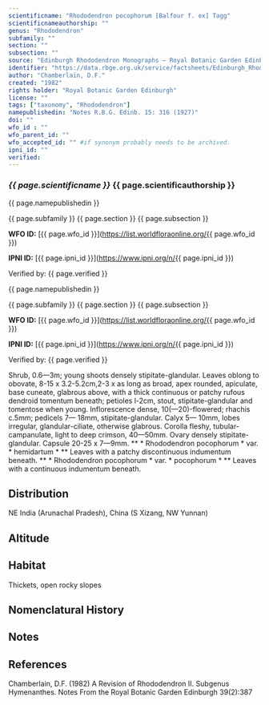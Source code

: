 ```yaml
---
scientificname: "Rhododendron pocophorum [Balfour f. ex] Tagg"
scientificnameauthorship: ""
genus: "Rhododendron"
subfamily: ""
section: ""
subsection: ""
source: "Edinburgh Rhododendron Monographs – Royal Botanic Garden Edinburgh"
identifier: "https://data.rbge.org.uk/service/factsheets/Edinburgh_Rhododendron_Monographs.xhtml"
author: "Chamberlain, D.F."
created: "1982"
rights holder: "Royal Botanic Garden Edinburgh"
license: ""
tags: ["taxonomy", "Rhododendron"]
namepublishedin: "Notes R.B.G. Edinb. 15: 316 (1927)"
doi: ""
wfo_id : ""
wfo_parent_id: ""
wfo_accepted_id: "" #if synonym probably needs to be archived.                      
ipni_id: ""
verified:
---
```

### _{{ page.scientificname }}_ {{ page.scientificauthorship }}
 {{ page.namepublishedin }}

{{ page.subfamily }} {{ page.section }} {{ page.subsection }}

**WFO ID:** [{{ page.wfo_id }}](https://list.worldfloraonline.org/{{ page.wfo_id }})

**IPNI ID:** [{{ page.ipni_id }}](https://www.ipni.org/n/{{ page.ipni_id }})

Verified by: {{ page.verified }}

 {{ page.namepublishedin }}

{{ page.subfamily }} {{ page.section }} {{ page.subsection }}

**WFO ID:** [{{ page.wfo_id }}](https://list.worldfloraonline.org/{{ page.wfo_id }})

**IPNI ID:** [{{ page.ipni_id }}](https://www.ipni.org/n/{{ page.ipni_id }})

Verified by: {{ page.verified }}



Shrub, 0.6—3m; young shoots densely stipitate-glandular. Leaves oblong to obovate, 8-15 x 3.2-5.2cm,2-3 x as long as broad, apex rounded, apiculate, base cuneate, glabrous above, with a thick continuous or patchy rufous dendroid tomentum beneath; petioles l-2cm, stout, stipitate-glandular and tomentose when young. Inflorescence dense, 10(—20)-flowered; rhachis c.5mm; pedicels 7— 18mm, stipitate-glandular. Calyx 5— 10mm, lobes irregular, glandular-ciliate, otherwise glabrous. Corolla fleshy, tubular-campanulate, light to deep crimson, 40—50mm. Ovary densely stipitate-glandular. Capsule 20-25 x 7—9mm. ** * Rhododendron pocophorum * var. * hemidartum * ** Leaves with a patchy discontinuous indumentum beneath. ** * Rhododendron pocophorum * var. * pocophorum * ** Leaves with a continuous indumentum beneath.

## Distribution
NE India (Arunachal Pradesh), China (S Xizang, NW Yunnan)

## Altitude


## Habitat
Thickets, open rocky slopes

## Nomenclatural History

                       
## Notes


## References

Chamberlain, D.F. (1982) A Revision of Rhododendron II. Subgenus Hymenanthes. Notes From the Royal Botanic Garden Edinburgh 39(2):387
